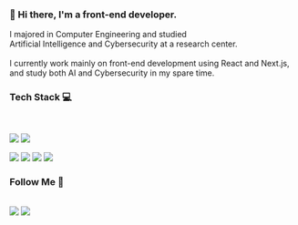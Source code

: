    
### 🌟 Hi there, I'm a front-end developer.
I majored in Computer Engineering and studied <br>
Artificial Intelligence and Cybersecurity at a research center.<br>
<br>
I currently work mainly on front-end development using React and Next.js, <br>
and study both AI and Cybersecurity in my spare time.   
   
  ### Tech Stack 💻   

  <br>
   <p>
      <img src="https://img.shields.io/badge/JavaScript-F7DF1E?style=flat-square&logo=JavaScript&logoColor=white"/> 
      <img src="https://img.shields.io/badge/Python-3776AB?style=flat-square&logo=Python&logoColor=white"/>
   </p>

   <p>
      <img src="https://img.shields.io/badge/Next.js-000000?style=flat-square&logo=Next.js&logoColor=white"/> 
      <img src="https://img.shields.io/badge/MySQL-4479A1?style=flat-square&logo=MySQL&logoColor=white"/> 
      <img src="https://img.shields.io/badge/React-61DAFB?style=flat-square&logo=React&logoColor=white"/> 
      <img src="https://img.shields.io/badge/Firebase-FFCA28?style=flat-square&logo=Firebase&logoColor=white"/> 
   </p>



   
   
  ### Follow Me 💫   

  <br>
  <a href="mailto:jihyun.kim.dev@gmail.com">
     <img src="https://img.shields.io/badge/Gmail-EA4335?style=flat-square&logo=Gmail&logoColor=white"/></a>
   <a href="https://jihyun-dev.tistory.com/">
      <img src="https://img.shields.io/badge/Tech Blog-000000?style=flat-square&logo=Tistory&logoColor=white&link=https://jihyun-dev.tistory.com/"/></a>





